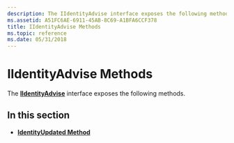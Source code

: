 ```yaml
---
description: The IIdentityAdvise interface exposes the following methods.
ms.assetid: A51FC6AE-6911-45AB-8C69-A1BFA6CCF378
title: IIdentityAdvise Methods
ms.topic: reference
ms.date: 05/31/2018
---
```


# IIdentityAdvise Methods

The [**IIdentityAdvise**](/windows/desktop/api/IdentityProvider/nn-identityprovider-iidentityadvise) interface exposes the following methods.

## In this section

-   [**IdentityUpdated Method**](/windows/desktop/api/IdentityProvider/nf-identityprovider-iidentityadvise-identityupdated)

 

 




